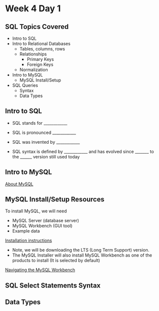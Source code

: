 # Week 4 Day 1

## SQL Topics Covered

- Intro to SQL
- Intro to Relational Databases
  - Tables, columns, rows
  - Relationships
    - Primary Keys
    - Foreign Keys
  - Normalization
- Intro to MySQL
  - MySQL Install/Setup
- SQL Queries
  - Syntax
  - Data Types


## Intro to SQL

- SQL stands for ____________

- SQL is pronounced ____________

- SQL was invented by ____________

- SQL syntax is defined by ____________ and has evolved since _______ to the ______ version still used today

## Intro to MySQL

[About MySQL](https://dev.mysql.com/doc/refman/8.4/en/what-is-mysql.html)

## MySQL Install/Setup Resources

To install MySQL, we will need
- MySQL Server (database server)
- MySQL Workbench (GUI tool)
- Example data 

[Installation instructions](https://dev.mysql.com/doc/refman/8.4/en/installing.html)

- Note, we will be downloading the LTS (Long Term Support) version.
- The MySQL Installer will also install MySQL Workbench as one of the products to install (It is selected by default)

[Navigating the MySQL Workbench](https://dev.mysql.com/doc/workbench/en/wb-sql-editor-query-panel.html)


## SQL Select Statements Syntax

## Data Types

